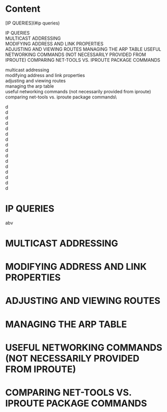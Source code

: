 # Content

[IP QUERIES](#ip queries)

IP QUERIES\
MULTICAST ADDRESSING\
MODIFYING ADDRESS AND LINK PROPERTIES\
ADJUSTING AND VIEWING ROUTES
MANAGING THE ARP TABLE
USEFUL NETWORKING COMMANDS (NOT NECESSARILY PROVIDED FROM IPROUTE)
COMPARING NET-TOOLS VS. IPROUTE PACKAGE COMMANDS



multicast addressing\
modifying address and link properties\
adjusting and viewing routes\
managing the arp table\
useful networking commands (not necessarily provided from iproute)\
comparing net-tools vs. iproute package commands\



d\
d\
d\
d\
d\
d\
d\
d\
d\
d\
d\
d\
d\
d\
d\
d


# IP QUERIES
abv
# MULTICAST ADDRESSING
# MODIFYING ADDRESS AND LINK PROPERTIES
# ADJUSTING AND VIEWING ROUTES
# MANAGING THE ARP TABLE
# USEFUL NETWORKING COMMANDS (NOT NECESSARILY PROVIDED FROM IPROUTE)
# COMPARING NET-TOOLS VS. IPROUTE PACKAGE COMMANDS

